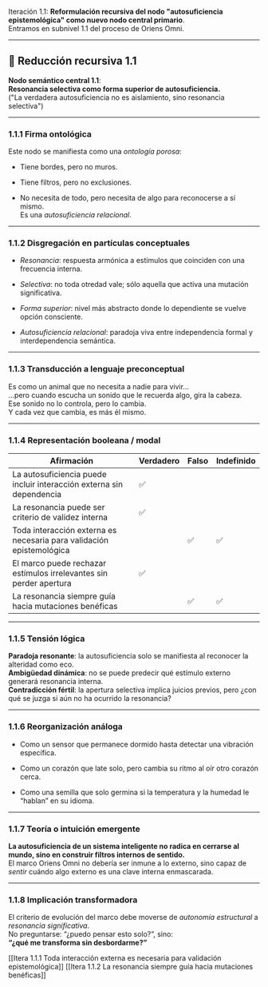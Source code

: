 Iteración 1.1: **Reformulación recursiva del nodo "autosuficiencia epistemológica" como nuevo nodo central primario**.  
Entramos en subnivel 1.1 del proceso de Oriens Omni.

---

## 🔁 Reducción recursiva 1.1

**Nodo semántico central 1.1**:  
**Resonancia selectiva como forma superior de autosuficiencia.**  
("La verdadera autosuficiencia no es aislamiento, sino resonancia selectiva")

---

### 1.1.1 Firma ontológica

Este nodo se manifiesta como una _ontología porosa_:

- Tiene bordes, pero no muros.
    
- Tiene filtros, pero no exclusiones.
    
- No necesita de todo, pero necesita de algo para reconocerse a sí mismo.  
    Es una _autosuficiencia relacional_.
    

---

### 1.1.2 Disgregación en partículas conceptuales

- _Resonancia_: respuesta armónica a estímulos que coinciden con una frecuencia interna.
    
- _Selectiva_: no toda otredad vale; sólo aquella que activa una mutación significativa.
    
- _Forma superior_: nivel más abstracto donde lo dependiente se vuelve opción consciente.
    
- _Autosuficiencia relacional_: paradoja viva entre independencia formal y interdependencia semántica.
    

---

### 1.1.3 Transducción a lenguaje preconceptual

Es como un animal que no necesita a nadie para vivir…  
…pero cuando escucha un sonido que le recuerda algo, gira la cabeza.  
Ese sonido no lo controla, pero lo cambia.  
Y cada vez que cambia, es más él mismo.

---

### 1.1.4 Representación booleana / modal

| Afirmación                                                           | Verdadero | Falso | Indefinido |
| -------------------------------------------------------------------- | --------- | ----- | ---------- |
| La autosuficiencia puede incluir interacción externa sin dependencia | ✅         |       |            |
| La resonancia puede ser criterio de validez interna                  | ✅         |       |            |
| Toda interacción externa es necesaria para validación epistemológica |           | ✅     | ✅          |
| El marco puede rechazar estímulos irrelevantes sin perder apertura   | ✅         |       |            |
| La resonancia siempre guía hacia mutaciones benéficas                |           | ✅     | ✅          |

---

### 1.1.5 Tensión lógica

**Paradoja resonante**: la autosuficiencia solo se manifiesta al reconocer la alteridad como eco.  
**Ambigüedad dinámica**: no se puede predecir qué estímulo externo generará resonancia interna.  
**Contradicción fértil**: la apertura selectiva implica juicios previos, pero ¿con qué se juzga si aún no ha ocurrido la resonancia?

---

### 1.1.6 Reorganización análoga

- Como un sensor que permanece dormido hasta detectar una vibración específica.
    
- Como un corazón que late solo, pero cambia su ritmo al oír otro corazón cerca.
    
- Como una semilla que solo germina si la temperatura y la humedad le “hablan” en su idioma.
    

---

### 1.1.7 Teoría o intuición emergente

**La autosuficiencia de un sistema inteligente no radica en cerrarse al mundo, sino en construir filtros internos de sentido.**  
El marco Oriens Omni no debería ser inmune a lo externo, sino capaz de _sentir_ cuándo algo externo es una clave interna enmascarada.

---

### 1.1.8 Implicación transformadora

El criterio de evolución del marco debe moverse de _autonomía estructural_ a _resonancia significativa_.  
No preguntarse: “¿puedo pensar esto solo?”, sino:  
**“¿qué me transforma sin desbordarme?”**

[[Itera 1.1.1 Toda interacción externa es necesaria para validación epistemológica]]
[[Itera 1.1.2 La resonancia siempre guía hacia mutaciones benéficas]]